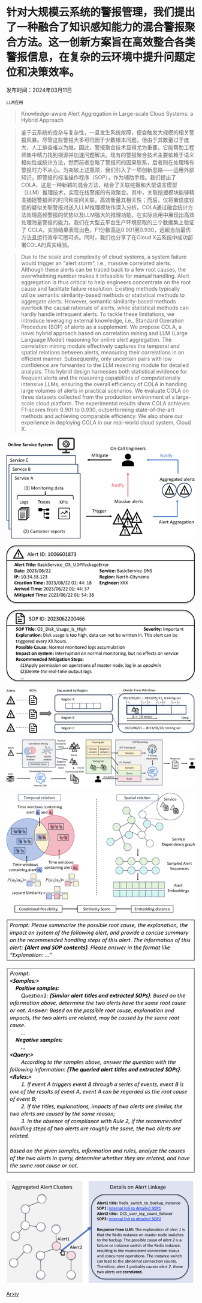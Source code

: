 # 针对大规模云系统的警报管理，我们提出了一种融合了知识感知能力的混合警报聚合方法。这一创新方案旨在高效整合各类警报信息，在复杂的云环境中提升问题定位和决策效率。

发布时间：2024年03月11日

`LLM应用`

> Knowledge-aware Alert Aggregation in Large-scale Cloud Systems: a Hybrid Approach

> 鉴于云系统的庞杂与复杂性，一旦发生系统故障，便会触发大规模的相关警报风暴。尽管这些警报大多可归因于少数根本问题，但由于其数量过于庞大，人工排查难以为继。因此，警报聚合技术显得尤为重要，它能帮助工程师集中精力找到根源并加速问题解决。现有的警报聚合技术主要依赖于语义相似性或统计方法，然而前者忽略了警报间的因果联系，后者则在处理稀有警报时力不从心。为突破上述瓶颈，我们引入了一项创新思路——运用外部知识，即警报的标准操作程序（SOP），作为辅助手段。我们提出了 COLA，这是一种新颖的混合方法，结合了关联挖掘和大型语言模型（LLM）推理技术，实现在线警报的有效聚合。其中，关联挖掘模块能够精准捕捉警报间的时间和空间关联，高效衡量其相关性；而后，仅将置信度较低的疑似关联警报对送入LLM推理模块作深入分析。COLA通过融合统计方法处理高频警报的优势以及LLM强大的推理功能，在实际应用中展现出高效处理海量警报的能力。我们在大型云平台生产环境获取的三个数据集上验证了 COLA，实验结果表现出色，F1分数高达0.901至0.930，远超当前最优方法且运行效率可圈可点。同时，我们也分享了在Cloud X云系统中成功部署COLA的真实经验。

> Due to the scale and complexity of cloud systems, a system failure would trigger an "alert storm", i.e., massive correlated alerts. Although these alerts can be traced back to a few root causes, the overwhelming number makes it infeasible for manual handling. Alert aggregation is thus critical to help engineers concentrate on the root cause and facilitate failure resolution. Existing methods typically utilize semantic similarity-based methods or statistical methods to aggregate alerts. However, semantic similarity-based methods overlook the causal rationale of alerts, while statistical methods can hardly handle infrequent alerts.
  To tackle these limitations, we introduce leveraging external knowledge, i.e., Standard Operation Procedure (SOP) of alerts as a supplement. We propose COLA, a novel hybrid approach based on correlation mining and LLM (Large Language Model) reasoning for online alert aggregation. The correlation mining module effectively captures the temporal and spatial relations between alerts, measuring their correlations in an efficient manner. Subsequently, only uncertain pairs with low confidence are forwarded to the LLM reasoning module for detailed analysis. This hybrid design harnesses both statistical evidence for frequent alerts and the reasoning capabilities of computationally intensive LLMs, ensuring the overall efficiency of COLA in handling large volumes of alerts in practical scenarios. We evaluate COLA on three datasets collected from the production environment of a large-scale cloud platform. The experimental results show COLA achieves F1-scores from 0.901 to 0.930, outperforming state-of-the-art methods and achieving comparable efficiency. We also share our experience in deploying COLA in our real-world cloud system, Cloud X.

![针对大规模云系统的警报管理，我们提出了一种融合了知识感知能力的混合警报聚合方法。这一创新方案旨在高效整合各类警报信息，在复杂的云环境中提升问题定位和决策效率。](../../../paper_images/2403.06485/x1.png)

![针对大规模云系统的警报管理，我们提出了一种融合了知识感知能力的混合警报聚合方法。这一创新方案旨在高效整合各类警报信息，在复杂的云环境中提升问题定位和决策效率。](../../../paper_images/2403.06485/x2.png)

![针对大规模云系统的警报管理，我们提出了一种融合了知识感知能力的混合警报聚合方法。这一创新方案旨在高效整合各类警报信息，在复杂的云环境中提升问题定位和决策效率。](../../../paper_images/2403.06485/x3.png)

![针对大规模云系统的警报管理，我们提出了一种融合了知识感知能力的混合警报聚合方法。这一创新方案旨在高效整合各类警报信息，在复杂的云环境中提升问题定位和决策效率。](../../../paper_images/2403.06485/x4.png)

![针对大规模云系统的警报管理，我们提出了一种融合了知识感知能力的混合警报聚合方法。这一创新方案旨在高效整合各类警报信息，在复杂的云环境中提升问题定位和决策效率。](../../../paper_images/2403.06485/x5.png)

![针对大规模云系统的警报管理，我们提出了一种融合了知识感知能力的混合警报聚合方法。这一创新方案旨在高效整合各类警报信息，在复杂的云环境中提升问题定位和决策效率。](../../../paper_images/2403.06485/x6.png)

![针对大规模云系统的警报管理，我们提出了一种融合了知识感知能力的混合警报聚合方法。这一创新方案旨在高效整合各类警报信息，在复杂的云环境中提升问题定位和决策效率。](../../../paper_images/2403.06485/x7.png)

![针对大规模云系统的警报管理，我们提出了一种融合了知识感知能力的混合警报聚合方法。这一创新方案旨在高效整合各类警报信息，在复杂的云环境中提升问题定位和决策效率。](../../../paper_images/2403.06485/x8.png)

[Arxiv](https://arxiv.org/abs/2403.06485)